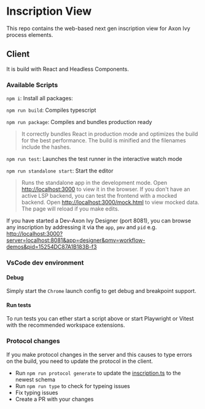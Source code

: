# Inscription View

This repo contains the web-based next gen inscription view for Axon Ivy process elements.

## Client

It is build with React and Headless Components.

### Available Scripts

`npm i`: Install all packages:

`npm run build`: Compiles typescript

`npm run package`: Compiles and bundles production ready

> It correctly bundles React in production mode and optimizes the build for the best performance.
> The build is minified and the filenames include the hashes.

`npm run test`: Launches the test runner in the interactive watch mode

`npm run standalone start`: Start the editor

> Runs the standalone app in the development mode. Open [http://localhost:3000](http://localhost:3000) to view it in the browser.
> If you don't have an active LSP backend, you can test the frontend with a mocked backend. Open [http://localhost:3000/mock.html](http://localhost:3000/mock.html) to view mocked data.
> The page will reload if you make edits.

If you have started a Dev-Axon Ivy Designer (port 8081), you can browse any inscription by addressing it via the `app`, `pmv` and `pid` e.g. <http://localhost:3000?server=localhost:8081&app=designer&pmv=workflow-demos&pid=15254DC87A1B183B-f3>

### VsCode dev environment

#### Debug

Simply start the `Chrome` launch config to get debug and breakpoint support.

#### Run tests

To run tests you can ether start a script above or start Playwright or Vitest with the recommended workspace extensions.

### Protocol changes

If you make protocol changes in the server and this causes to type errors on the build, you need to update the protocol in the client.

- Run `npm run protocol generate` to update the [inscription.ts](packages/protocol/src/data/inscription.ts) to the newest schema
- Run `npm run type` to check for typeing issues
- Fix typing issues
- Create a PR with your changes
